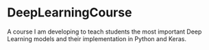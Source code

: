 # DeepLearningCourse
A course I am developing to teach students the most important Deep Learning models and their implementation in Python and Keras.

